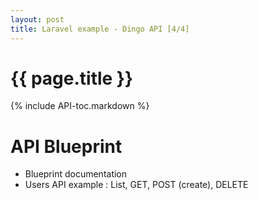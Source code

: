 ```yaml
---
layout: post
title: Laravel example - Dingo API [4/4]
---
```


# {{ page.title }}

{% include API-toc.markdown %}

# API Blueprint

* Blueprint documentation
* Users API example : List, GET, POST (create), DELETE

